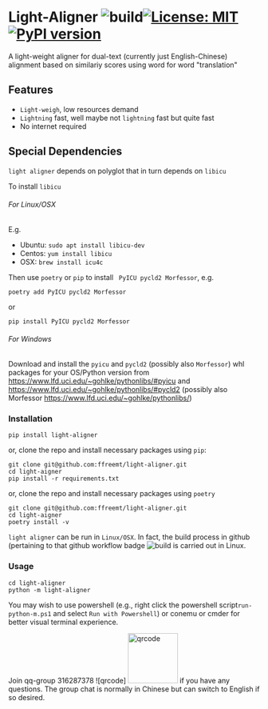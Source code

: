# Light-Aligner ![build](https://github.com/ffreemt/light-aligner/workflows/build/badge.svg)[![License: MIT](https://img.shields.io/badge/License-MIT-yellow.svg)](https://opensource.org/licenses/MIT)[![PyPI version](https://badge.fury.io/py/light-aligner.svg)](https://badge.fury.io/py/light-aligner)

A light-weight aligner for dual-text (currently just English-Chinese) alignment based on similariy scores using word for word "translation"

## Features
* `Light-weigh`, low resources demand
* `Lightning` fast, well maybe not `lightning` fast but quite fast
* No internet required

## Special Dependencies
`light aligner` depends on polyglot that in turn depends on `libicu`

To install `libicu`
###### For Linux/OSX

E.g.
* Ubuntu: `sudo apt install libicu-dev`
* Centos: `yum install libicu`
* OSX: `brew install icu4c`

Then use `poetry` or `pip` to install ` PyICU pycld2 Morfessor`, e.g.
```
poetry add PyICU pycld2 Morfessor
```
or
```
pip install PyICU pycld2 Morfessor
```
###### For Windows

Download and install the `pyicu` and `pycld2` (possibly also `Morfessor`) whl packages for your OS/Python version from https://www.lfd.uci.edu/~gohlke/pythonlibs/#pyicu and https://www.lfd.uci.edu/~gohlke/pythonlibs/#pycld2 (possibly also Morfessor https://www.lfd.uci.edu/~gohlke/pythonlibs/)

### Installation
```pip install light-aligner```

or, clone the repo and install necessary packages using `pip`:
```
git clone git@github.com:ffreemt/light-aligner.git
cd light-aigner
pip install -r requirements.txt
```
or, clone the repo and install necessary packages using `poetry`
```
git clone git@github.com:ffreemt/light-aligner.git
cd light-aigner
poetry install -v
```

`light aligner` can be run in `Linux/OSX`. In fact, the build process in github (pertaining to that github workflow badge ![build](https://github.com/ffreemt/light-aligner/workflows/build/badge.svg) is carried out in Linux.

### Usage

```
cd light-aligner
python -m light-aligner
```

You may wish to use powershell (e.g., right click the powershell script`run-python-m.ps1` and select `Run with Powershell`) or conemu or cmder for better visual terminal experience.

Join qq-group 316287378 ![qrcode]
<img src="https://raw.githubusercontent.com/ffreemt/light-aligner/master/data/Transtoolweb%2B%E5%8F%8C%E8%AF%AD%E5%AF%B9%E9%BD%90%E7%BE%A4%E8%81%8A%E4%BA%8C%E7%BB%B4%E7%A0%81.png" alt="qrcode" style="width:100px;"/>
if you have any questions. The group chat is normally in Chinese but can switch to English if so desired.
